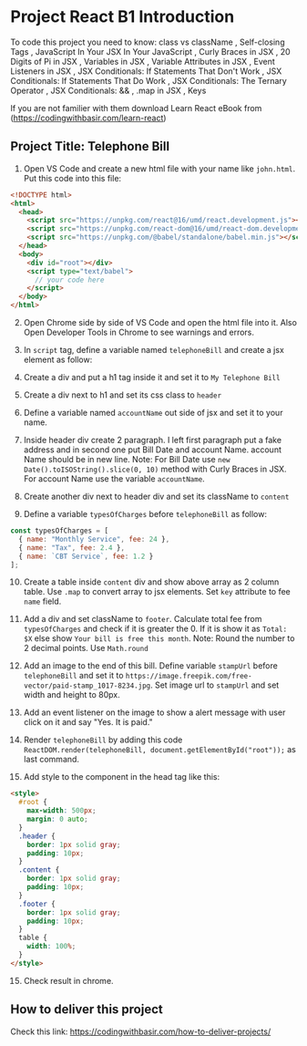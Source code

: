 # Project React B1 Introduction

To code this project you need to know:
class vs className
, Self-closing Tags
, JavaScript In Your JSX In Your JavaScript
, Curly Braces in JSX
, 20 Digits of Pi in JSX
, Variables in JSX
, Variable Attributes in JSX
, Event Listeners in JSX
, JSX Conditionals: If Statements That Don't Work
, JSX Conditionals: If Statements That Do Work
, JSX Conditionals: The Ternary Operator
, JSX Conditionals: &&
, .map in JSX
, Keys

If you are not familier with them download Learn React eBook from (https://codingwithbasir.com/learn-react)

## Project Title: Telephone Bill

1. Open VS Code and create a new html file with your name like `john.html`. Put this code into this file:

```html
<!DOCTYPE html>
<html>
  <head>
    <script src="https://unpkg.com/react@16/umd/react.development.js"></script>
    <script src="https://unpkg.com/react-dom@16/umd/react-dom.development.js"></script>
    <script src="https://unpkg.com/@babel/standalone/babel.min.js"></script>
  </head>
  <body>
    <div id="root"></div>
    <script type="text/babel">
      // your code here
    </script>
  </body>
</html>
```

2. Open Chrome side by side of VS Code and open the html file into it. Also Open Developer Tools in Chrome to see warnings and errors.

3. In `script` tag, define a variable named `telephoneBill` and create a jsx element as follow:

4. Create a div and put a h1 tag inside it and set it to `My Telephone Bill`

5. Create a div next to h1 and set its css class to `header`

6. Define a variable named `accountName` out side of jsx and set it to your name.

7. Inside header div create 2 paragraph. I left first paragraph put a fake address and in second one put Bill Date and account Name. account Name should be in new line.
   Note: For Bill Date use `new Date().toISOString().slice(0, 10)` method with Curly Braces in JSX. For account Name use the variable `accountName`.

8. Create another div next to header div and set its className to `content`

9. Define a variable `typesOfCharges` before `telephoneBill` as follow:

```javascript
const typesOfCharges = [
  { name: "Monthly Service", fee: 24 },
  { name: "Tax", fee: 2.4 },
  { name: `CBT Service`, fee: 1.2 }
];
```

10. Create a table inside `content` div and show above array as 2 column table. Use `.map` to convert array to jsx elements. Set `key` attribute to fee `name` field.

11. Add a div and set className to `footer`. Calculate total fee from `typesOfCharges` and check if it is greater the 0. If it is show it as `Total: $X` else show `Your bill is free this month`.
    Note: Round the number to 2 decimal points. Use `Math.round`

12. Add an image to the end of this bill. Define variable `stampUrl` before `telephoneBill` and set it to `https://image.freepik.com/free-vector/paid-stamp_1017-8234.jpg`. Set image url to `stampUrl` and set width and height to 80px.

13. Add an event listener on the image to show a alert message with user click on it and say "Yes. It is paid."

14. Render `telephoneBill` by adding this code `ReactDOM.render(telephoneBill, document.getElementById("root"));` as last command.

15. Add style to the component in the head tag like this:

```html
<style>
  #root {
    max-width: 500px;
    margin: 0 auto;
  }
  .header {
    border: 1px solid gray;
    padding: 10px;
  }
  .content {
    border: 1px solid gray;
    padding: 10px;
  }
  .footer {
    border: 1px solid gray;
    padding: 10px;
  }
  table {
    width: 100%;
  }
</style>
```

15. Check result in chrome.

## How to deliver this project

Check this link: https://codingwithbasir.com/how-to-deliver-projects/
